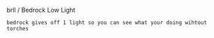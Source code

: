 brll / Bedrock Low Light

	bedrock gives off 1 light so you can see what your doing wihtout torches

